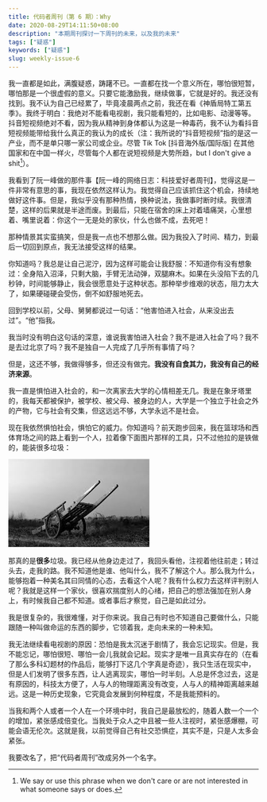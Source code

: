 ```yaml
---
title: 代码者周刊（第 6 期）：Why
date: 2020-08-29T14:11:50+08:00
description: "本期周刊探讨一下周刊的未来，以及我的未来"
tags: ["疑惑"]
keywords: ["疑惑"]
slug: weekly-issue-6
---
```


我一直都是如此，满腹疑惑，踌躇不已。一直都在找一个意义所在，哪怕很短暂，哪怕那是一个很虚假的意义。只要它能激励我，继续做事，它就是好的。我还没有找到。我不认为自己已经累了，毕竟凌晨两点之前，我还在看《神盾局特工第五季》。我终于明白：我绝对不能看电视剧，我只能看短的，比如电影、动漫等等。抖音短视频绝对不看，因为我从精神到身体都认为这是一种毒药，我不认为看抖音短视频能带给我什么真正的我认为的成长（注：我所说的“抖音短视频”指的是这一产业，而不是单只哪一家公司或企业。尽管 Tik Tok [抖音海外版/国际版] 在其他国家和在中国一样火，尽管每个人都在说短视频是大势所趋，but I don't give a shit[^1]）。

我看到了阮一峰做的那件事【阮一峰的网络日志：科技爱好者周刊】，觉得这是一件非常有意思的事，我现在依然这样认为。我觉得自己应该抓住这个机会，持续地做好这件事。但是，我似乎没有那种热情，换种说法，我做事时断时续。我很清楚，这样的后果就是半途而废。到最后，只能在宿舍的床上对着墙痛哭，心里想着、嘴里说着：你这个一无是处的家伙，什么也做不成，去死吧！

那种情景其实蛮搞笑，但是我一点也不想那么做。因为我投入了时间、精力，到最后一切回到原点，我无法接受这样的结果。

你知道吗？我总是让自己泥泞，因为这样可能会让我舒服：不知道你有没有想象过：全身陷入沼泽，只剩大脑，手臂无法动弹，双腿麻木。如果在头没陷下去的几秒钟，时间能够静止，我会很愿意处于这种状态。那种举步维艰的状态，阻力太大了，如果硬碰硬会受伤，倒不如舒服地死去。

回到学校以前，父母、舅舅都说过一句话：“他害怕进入社会，从来没出去过”。“他”指我。

我当时没有明白这句话的深意，谁说我害怕进入社会？我不是进入社会了吗？我不是去过北京了吗？我不是独自一人完成了几乎所有事情了吗？

但是，这还不够，我做得够多，但还没有做完。**我没有自食其力，我没有自己的经济来源**。

我一直是惧怕进入社会的，和一次离家去大学的心情相差无几。我是在象牙塔里的，我每天都被保护，被学校、被父母、被身边的人，大学是一个独立于社会之外的产物，它与社会有交集，但这远远不够，大学永远不是社会。

现在我依然惧怕社会，惧怕它的威力。你知道吗？前天跑步回来，我在篮球场和西体育场之间的路上看到一个人，拉着像下面图片那样的工具，只不过他拉的是铁做的，能装很多垃圾：

![驾车子（方言）](/images/jiachezi.jpg)

那真的是**很多**垃圾。我已经从他身边走过了，我回头看他，注视着他往前走；转过头去，走我的路。我不知道他是谁、他叫什么，我不了解这个人。那么我为什么，能够抱着一种美名其曰同情的心态，去看这个人呢？我有什么权力去这样评判别人呢？我就是这样一个家伙，很喜欢揣度别人的心绪，把自己的想法强加在别人身上，有时候我自己都不知道。或者事后才察觉，自己是如此过分。

我是很复杂的，我很难懂，对于你来说。我自己有时也不知道自己要做什么，只能跟随一种叫做命运的东西的脚步，它领着我，走向未来的一种未知。

我无法继续看电视剧的原因：恐怕是我太沉迷于剧情了，我会忘记现实。但是，我不能忘记，哪怕很短、哪怕一会儿我就会记起。现实才是唯一且真实存在的（在看了那么多科幻题材的作品后，能够打下这几个字真是奇迹），我只生活在现实中，但是人们发明了很多东西，让人逃离现实，哪怕一时半刻。人总是怀念过去，这是有原因的，科技太方便了，人与人的物理距离没有改变，人与人的精神距离越来越远。这是一种历史现象，它究竟会发展到何种程度，不是我能预料的。

当我和两个人或者一个人在一个环境中时，我自己是最放松的，随着人数一个一个的增加，紧张感成倍变化。当我处于众人之中且被一些人注视时，紧张感爆棚，可能会语无伦次。这就是我，以前觉得自己有社交恐惧症，其实不是，只是人太多会紧张。

我要改名了，把“代码者周刊”改成另外一个名字。

[^1]: We say or use this phrase when we don't care or are not interested in what someone says or does.
